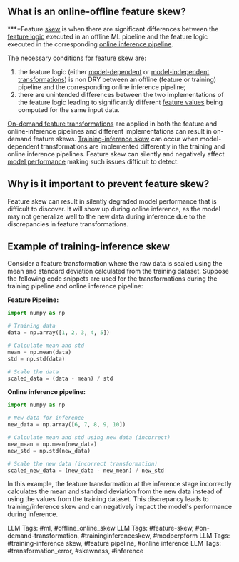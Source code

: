 **What is an online-offline feature skew?**
-------------------------------------------

**‍**Feature [skew](https://www.hopsworks.ai/dictionary/skew) is when there are significant differences between the [feature logic](https://www.hopsworks.ai/dictionary/feature-logic) executed in an offline ML pipeline and the feature logic executed in the corresponding [online inference pipeline](https://www.hopsworks.ai/dictionary/online-inference-pipeline).

The necessary conditions for feature skew are:

1. the feature logic (either [model-dependent](https://www.hopsworks.ai/dictionary/model-dependent-transformations) or [model-independent transformations](https://www.hopsworks.ai/dictionary/model-independent-transformations)) is non DRY between an offline (feature or training) pipeline and the corresponding online inference pipeline;
2. there are unintended differences between the two implementations of the feature logic leading to significantly different [feature values](http://www.hopsworks.ai/dictionary/feature-value) being computed for the same input data.

[On-demand feature transformations](https://www.hopsworks.ai/dictionary/on-demand-transformation) are applied in both the feature and online-inference pipelines and different implementations can result in on-demand feature skews. [Training-inference skew](https://www.hopsworks.ai/dictionary/training-inference-skew) can occur when model-dependent transformations are implemented differently in the training and online inference pipelines. Feature skew can silently and negatively affect [model performance](http://www.hopsworks.ai/dictionary/model-performance) making such issues difficult to detect.

**Why is it important to prevent feature skew?**
------------------------------------------------

Feature skew can result in silently degraded model performance that is difficult to discover. It will show up during online inference, as the model may not generalize well to the new data during inference due to the discrepancies in feature transformations. 

**Example of training-inference skew**
--------------------------------------

Consider a feature transformation where the raw data is scaled using the mean and standard deviation calculated from the training dataset. Suppose the following code snippets are used for the transformations during the training pipeline and online inference pipeline:

**Feature Pipeline:** 


```Python
import numpy as np

# Training data
data = np.array([1, 2, 3, 4, 5])

# Calculate mean and std
mean = np.mean(data)
std = np.std(data)

# Scale the data
scaled_data = (data - mean) / std

```
**Online inference pipeline:**


```Python
import numpy as np

# New data for inference
new_data = np.array([6, 7, 8, 9, 10])

# Calculate mean and std using new data (incorrect)
new_mean = np.mean(new_data)
new_std = np.std(new_data)

# Scale the new data (incorrect transformation)
scaled_new_data = (new_data - new_mean) / new_std

```
In this example, the feature transformation at the inference stage incorrectly calculates the mean and standard deviation from the new data instead of using the values from the training dataset. This discrepancy leads to training/inference skew and can negatively impact the model's performance during inference.


LLM Tags:  #ml, #offline_online_skew
LLM Tags:  #feature-skew, #on-demand-transformation, #traininginferenceskew, #modperpform
LLM Tags:  #training-inference skew, #feature pipeline, #online inference
LLM Tags:  #transformation_error, #skewness, #inference
